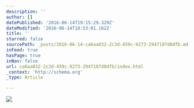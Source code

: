 ```yaml
---
description: ''
author: []
datePublished: '2016-06-14T19:15:29.329Z'
dateModified: '2016-06-14T18:53:01.162Z'
title: ''
starred: false
sourcePath: _posts/2016-06-14-ca6aa032-2c3d-459c-9273-2947107d0dfb.md
inFeed: true
hasPage: true
inNav: false
url: ca6aa032-2c3d-459c-9273-2947107d0dfb/index.html
_context: 'http://schema.org'
_type: Article

---
```

![](https://the-grid-user-content.s3-us-west-2.amazonaws.com/eae77cb9-aa38-4373-8959-98f8ad76342d.jpg)